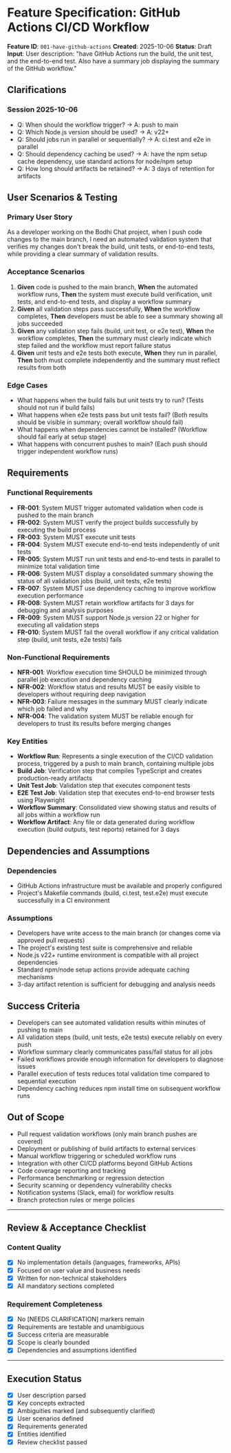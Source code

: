 # Feature Specification: GitHub Actions CI/CD Workflow

**Feature ID**: `001-have-github-actions`
**Created**: 2025-10-06
**Status**: Draft
**Input**: User description: "have GitHub Actions run the build, the unit test, and the end-to-end test. Also have a summary job displaying the summary of the GitHub workflow."

## Clarifications

### Session 2025-10-06

- Q: When should the workflow trigger? → A: push to main
- Q: Which Node.js version should be used? → A: v22+
- Q: Should jobs run in parallel or sequentially? → A: ci.test and e2e in parallel
- Q: Should dependency caching be used? → A: have the npm setup cache dependency, use standard actions for node/npm setup
- Q: How long should artifacts be retained? → A: 3 days of retention for artifacts

## User Scenarios & Testing

### Primary User Story

As a developer working on the Bodhi Chat project, when I push code changes to the main branch, I need an automated validation system that verifies my changes don't break the build, unit tests, or end-to-end tests, while providing a clear summary of validation results.

### Acceptance Scenarios

1. **Given** code is pushed to the main branch, **When** the automated workflow runs, **Then** the system must execute build verification, unit tests, and end-to-end tests, and display a workflow summary
2. **Given** all validation steps pass successfully, **When** the workflow completes, **Then** developers must be able to see a summary showing all jobs succeeded
3. **Given** any validation step fails (build, unit test, or e2e test), **When** the workflow completes, **Then** the summary must clearly indicate which step failed and the workflow must report failure status
4. **Given** unit tests and e2e tests both execute, **When** they run in parallel, **Then** both must complete independently and the summary must reflect results from both

### Edge Cases

- What happens when the build fails but unit tests try to run? (Tests should not run if build fails)
- What happens when e2e tests pass but unit tests fail? (Both results should be visible in summary; overall workflow should fail)
- What happens when dependencies cannot be installed? (Workflow should fail early at setup stage)
- What happens with concurrent pushes to main? (Each push should trigger independent workflow runs)

## Requirements

### Functional Requirements

- **FR-001**: System MUST trigger automated validation when code is pushed to the main branch
- **FR-002**: System MUST verify the project builds successfully by executing the build process
- **FR-003**: System MUST execute unit tests
- **FR-004**: System MUST execute end-to-end tests independently of unit tests
- **FR-005**: System MUST run unit tests and end-to-end tests in parallel to minimize total validation time
- **FR-006**: System MUST display a consolidated summary showing the status of all validation jobs (build, unit tests, e2e tests)
- **FR-007**: System MUST use dependency caching to improve workflow execution performance
- **FR-008**: System MUST retain workflow artifacts for 3 days for debugging and analysis purposes
- **FR-009**: System MUST support Node.js version 22 or higher for executing all validation steps
- **FR-010**: System MUST fail the overall workflow if any critical validation step (build, unit tests, e2e tests) fails

### Non-Functional Requirements

- **NFR-001**: Workflow execution time SHOULD be minimized through parallel job execution and dependency caching
- **NFR-002**: Workflow status and results MUST be easily visible to developers without requiring deep navigation
- **NFR-003**: Failure messages in the summary MUST clearly indicate which job failed and why
- **NFR-004**: The validation system MUST be reliable enough for developers to trust its results before merging changes

### Key Entities

- **Workflow Run**: Represents a single execution of the CI/CD validation process, triggered by a push to main branch, containing multiple jobs
- **Build Job**: Verification step that compiles TypeScript and creates production-ready artifacts
- **Unit Test Job**: Validation step that executes component tests
- **E2E Test Job**: Validation step that executes end-to-end browser tests using Playwright
- **Workflow Summary**: Consolidated view showing status and results of all jobs within a workflow run
- **Workflow Artifact**: Any file or data generated during workflow execution (build outputs, test reports) retained for 3 days

## Dependencies and Assumptions

### Dependencies

- GitHub Actions infrastructure must be available and properly configured
- Project's Makefile commands (build, ci.test, test.e2e) must execute successfully in a CI environment

### Assumptions

- Developers have write access to the main branch (or changes come via approved pull requests)
- The project's existing test suite is comprehensive and reliable
- Node.js v22+ runtime environment is compatible with all project dependencies
- Standard npm/node setup actions provide adequate caching mechanisms
- 3-day artifact retention is sufficient for debugging and analysis needs

## Success Criteria

- Developers can see automated validation results within minutes of pushing to main
- All validation steps (build, unit tests, e2e tests) execute reliably on every push
- Workflow summary clearly communicates pass/fail status for all jobs
- Failed workflows provide enough information for developers to diagnose issues
- Parallel execution of tests reduces total validation time compared to sequential execution
- Dependency caching reduces npm install time on subsequent workflow runs

## Out of Scope

- Pull request validation workflows (only main branch pushes are covered)
- Deployment or publishing of build artifacts to external services
- Manual workflow triggering or scheduled workflow runs
- Integration with other CI/CD platforms beyond GitHub Actions
- Code coverage reporting and tracking
- Performance benchmarking or regression detection
- Security scanning or dependency vulnerability checks
- Notification systems (Slack, email) for workflow results
- Branch protection rules or merge policies

---

## Review & Acceptance Checklist

### Content Quality

- [x] No implementation details (languages, frameworks, APIs)
- [x] Focused on user value and business needs
- [x] Written for non-technical stakeholders
- [x] All mandatory sections completed

### Requirement Completeness

- [x] No [NEEDS CLARIFICATION] markers remain
- [x] Requirements are testable and unambiguous
- [x] Success criteria are measurable
- [x] Scope is clearly bounded
- [x] Dependencies and assumptions identified

---

## Execution Status

- [x] User description parsed
- [x] Key concepts extracted
- [x] Ambiguities marked (and subsequently clarified)
- [x] User scenarios defined
- [x] Requirements generated
- [x] Entities identified
- [x] Review checklist passed
